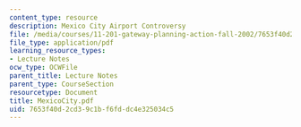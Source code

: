 ```yaml
---
content_type: resource
description: Mexico City Airport Controversy
file: /media/courses/11-201-gateway-planning-action-fall-2002/7653f40d2cd39c1bf6fddc4e325034c5_MexicoCity.pdf
file_type: application/pdf
learning_resource_types:
- Lecture Notes
ocw_type: OCWFile
parent_title: Lecture Notes
parent_type: CourseSection
resourcetype: Document
title: MexicoCity.pdf
uid: 7653f40d-2cd3-9c1b-f6fd-dc4e325034c5
---
```

